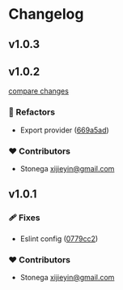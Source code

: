 # Changelog


## v1.0.3

## v1.0.2

[compare changes](https://github.com/stonega/nuxt-yapi/compare/v1.0.1...v1.0.2)

### 💅 Refactors

- Export provider ([669a5ad](https://github.com/stonega/nuxt-yapi/commit/669a5ad))

### ❤️ Contributors

- Stonega <xijieyin@gmail.com>

## v1.0.1


### 🩹 Fixes

- Eslint config ([0779cc2](https://github.com/stonega/nuxt-yapi/commit/0779cc2))

### ❤️ Contributors

- Stonega <xijieyin@gmail.com>


